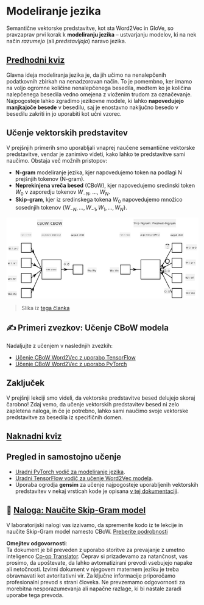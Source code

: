 <!--
CO_OP_TRANSLATOR_METADATA:
{
  "original_hash": "31b46ba1f3aa78578134d4829f88be53",
  "translation_date": "2025-08-25T21:57:00+00:00",
  "source_file": "lessons/5-NLP/15-LanguageModeling/README.md",
  "language_code": "sl"
}
-->
# Modeliranje jezika

Semantične vektorske predstavitve, kot sta Word2Vec in GloVe, so pravzaprav prvi korak k **modeliranju jezika** – ustvarjanju modelov, ki na nek način *razumejo* (ali *predstavljajo*) naravo jezika.

## [Predhodni kviz](https://red-field-0a6ddfd03.1.azurestaticapps.net/quiz/115)

Glavna ideja modeliranja jezika je, da jih učimo na nenalepčenih podatkovnih zbirkah na nenadzorovan način. To je pomembno, ker imamo na voljo ogromne količine nenalepčenega besedila, medtem ko je količina nalepčenega besedila vedno omejena z vloženim trudom za označevanje. Najpogosteje lahko zgradimo jezikovne modele, ki lahko **napovedujejo manjkajoče besede** v besedilu, saj je enostavno naključno besedo v besedilu zakriti in jo uporabiti kot učni vzorec.

## Učenje vektorskih predstavitev

V prejšnjih primerih smo uporabljali vnaprej naučene semantične vektorske predstavitve, vendar je zanimivo videti, kako lahko te predstavitve sami naučimo. Obstaja več možnih pristopov:

* **N-gram** modeliranje jezika, kjer napovedujemo token na podlagi N prejšnjih tokenov (N-gram).
* **Neprekinjena vreča besed** (CBoW), kjer napovedujemo sredinski token $W_0$ v zaporedju tokenov $W_{-N}$, ..., $W_N$.
* **Skip-gram**, kjer iz sredinskega tokena $W_0$ napovedujemo množico sosednjih tokenov {$W_{-N},\dots, W_{-1}, W_1,\dots, W_N$}.

![slika iz članka o pretvorbi besed v vektorje](../../../../../translated_images/example-algorithms-for-converting-words-to-vectors.fbe9207a726922f6f0f5de66427e8a6eda63809356114e28fb1fa5f4a83ebda7.sl.png)

> Slika iz [tega članka](https://arxiv.org/pdf/1301.3781.pdf)

## ✍️ Primeri zvezkov: Učenje CBoW modela

Nadaljujte z učenjem v naslednjih zvezkih:

* [Učenje CBoW Word2Vec z uporabo TensorFlow](../../../../../lessons/5-NLP/15-LanguageModeling/CBoW-TF.ipynb)
* [Učenje CBoW Word2Vec z uporabo PyTorch](../../../../../lessons/5-NLP/15-LanguageModeling/CBoW-PyTorch.ipynb)

## Zaključek

V prejšnji lekciji smo videli, da vektorske predstavitve besed delujejo skoraj čarobno! Zdaj vemo, da učenje vektorskih predstavitev besed ni zelo zapletena naloga, in če je potrebno, lahko sami naučimo svoje vektorske predstavitve za besedila iz specifičnih domen.

## [Naknadni kviz](https://red-field-0a6ddfd03.1.azurestaticapps.net/quiz/215)

## Pregled in samostojno učenje

* [Uradni PyTorch vodič za modeliranje jezika](https://pytorch.org/tutorials/beginner/nlp/word_embeddings_tutorial.html).
* [Uradni TensorFlow vodič za učenje Word2Vec modela](https://www.TensorFlow.org/tutorials/text/word2vec).
* Uporaba ogrodja **gensim** za učenje najpogosteje uporabljenih vektorskih predstavitev v nekaj vrsticah kode je opisana [v tej dokumentaciji](https://pytorch.org/tutorials/beginner/nlp/word_embeddings_tutorial.html).

## 🚀 [Naloga: Naučite Skip-Gram model](lab/README.md)

V laboratorijski nalogi vas izzivamo, da spremenite kodo iz te lekcije in naučite Skip-Gram model namesto CBoW. [Preberite podrobnosti](lab/README.md)

**Omejitev odgovornosti**:  
Ta dokument je bil preveden z uporabo storitve za prevajanje z umetno inteligenco [Co-op Translator](https://github.com/Azure/co-op-translator). Čeprav si prizadevamo za natančnost, vas prosimo, da upoštevate, da lahko avtomatizirani prevodi vsebujejo napake ali netočnosti. Izvirni dokument v njegovem maternem jeziku je treba obravnavati kot avtoritativni vir. Za ključne informacije priporočamo profesionalni prevod s strani človeka. Ne prevzemamo odgovornosti za morebitna nesporazumevanja ali napačne razlage, ki bi nastale zaradi uporabe tega prevoda.